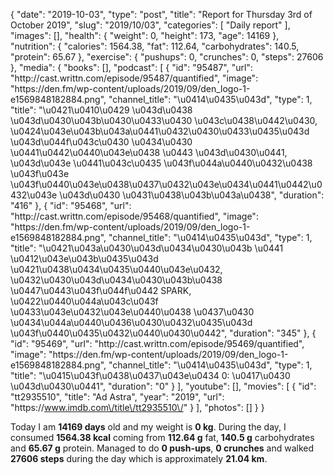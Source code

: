 {
    "date": "2019-10-03",
    "type": "post",
    "title": "Report for Thursday 3rd of October 2019",
    "slug": "2019\/10\/03",
    "categories": [
        "Daily report"
    ],
    "images": [],
    "health": {
        "weight": 0,
        "height": 173,
        "age": 14169
    },
    "nutrition": {
        "calories": 1564.38,
        "fat": 112.64,
        "carbohydrates": 140.5,
        "protein": 65.67
    },
    "exercise": {
        "pushups": 0,
        "crunches": 0,
        "steps": 27606
    },
    "media": {
        "books": [],
        "podcast": [
            {
                "id": "95487",
                "url": "http:\/\/cast.writtn.com\/episode\/95487\/quantified",
                "image": "https:\/\/den.fm\/wp-content\/uploads\/2019\/09\/den_logo-1-e1569848182884.png",
                "channel_title": "\u0414\u0435\u043d",
                "type": 1,
                "title": "\u0421\u0410\u0429 \u043d\u0438 \u043d\u0430\u043b\u0430\u0433\u0430 \u043c\u0438\u0442\u0430, \u0424\u043e\u043b\u043a\u0441\u0432\u0430\u0433\u0435\u043d \u043d\u044f\u043c\u0430 \u0434\u0430 \u0441\u0442\u0440\u043e\u0438 \u0443 \u043d\u0430\u0441, \u043d\u043e \u0441\u043c\u0435 \u043f\u044a\u0440\u0432\u0438 \u043f\u043e \u043f\u0440\u043e\u0438\u0437\u0432\u043e\u0434\u0441\u0442\u0432\u043e \u043d\u0430 \u0431\u0438\u043b\u043a\u0438",
                "duration": "416"
            },
            {
                "id": "95468",
                "url": "http:\/\/cast.writtn.com\/episode\/95468\/quantified",
                "image": "https:\/\/den.fm\/wp-content\/uploads\/2019\/09\/den_logo-1-e1569848182884.png",
                "channel_title": "\u0414\u0435\u043d",
                "type": 1,
                "title": "\u0421\u043a\u0430\u043d\u0434\u0430\u043b \u0441 \u0412\u043e\u043b\u0435\u043d \u0421\u0438\u0434\u0435\u0440\u043e\u0432, \u0432\u0430\u043d\u0434\u0430\u043b\u0438 \u0447\u0443\u043f\u044f\u0442 SPARK, \u0422\u0440\u044a\u043c\u043f \u0433\u043e\u0432\u043e\u0440\u0438 \u0437\u0430 \u0434\u044a\u0440\u0436\u0430\u0432\u0435\u043d \u043f\u0440\u0435\u0432\u0440\u0430\u0442",
                "duration": "345"
            },
            {
                "id": "95469",
                "url": "http:\/\/cast.writtn.com\/episode\/95469\/quantified",
                "image": "https:\/\/den.fm\/wp-content\/uploads\/2019\/09\/den_logo-1-e1569848182884.png",
                "channel_title": "\u0414\u0435\u043d",
                "type": 1,
                "title": "\u0415\u043f\u0438\u0437\u043e\u0434 0: \u0417\u0430 \u043d\u0430\u0441",
                "duration": "0"
            }
        ],
        "youtube": [],
        "movies": [
            {
                "id": "tt2935510",
                "title": "Ad Astra",
                "year": "2019",
                "url": "https:\/\/www.imdb.com\/title\/tt2935510\/"
            }
        ],
        "photos": []
    }
}

Today I am <strong>14169 days</strong> old and my weight is <strong>0 kg</strong>. During the day, I consumed <strong>1564.38 kcal</strong> coming from <strong>112.64 g</strong> fat, <strong>140.5 g</strong> carbohydrates and <strong>65.67 g</strong> protein. Managed to do <strong>0 push-ups</strong>, <strong>0 crunches</strong> and walked <strong>27606 steps</strong> during the day which is approximately <strong>21.04 km</strong>.